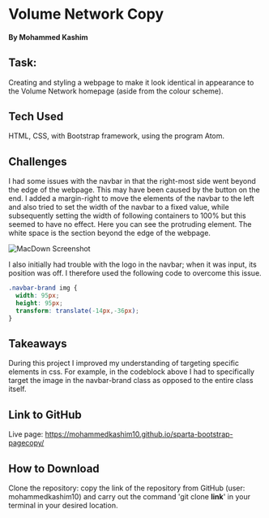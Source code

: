 # Volume Network Copy

#### By Mohammed Kashim

## Task:

Creating and styling a webpage to make it look identical in appearance to the Volume Network homepage (aside from the colour scheme).

## Tech Used

HTML, CSS, with Bootstrap framework, using the program Atom.

## Challenges

I had some issues with the navbar in that the right-most side went beyond the edge of the webpage. This may have been caused by the button on the end. I added a margin-right to move the elements of the navbar to the left and also tried to set the width of the navbar to a fixed value, while subsequently setting the width of following containers to 100% but this seemed to have no effect. Here you can see the protruding element. The white space is the section beyond the edge of the webpage.

![MacDown Screenshot](/Users/tech-a36/Desktop/navbar-beyond.png)

I also initially had trouble with the logo in the navbar; when it was input, its position was off. I therefore used the following code to overcome this issue.

```css
.navbar-brand img {
  width: 95px;
  height: 95px;
  transform: translate(-14px,-36px);
}
```
## Takeaways

During this project I improved my understanding of targeting specific elements in css. For example, in the codeblock above I had to specifically target the image in the navbar-brand class as opposed to the entire class itself.

## Link to GitHub

Live page: https://mohammedkashim10.github.io/sparta-bootstrap-pagecopy/

## How to Download

Clone the repository: copy the link of the repository from GitHub (user: mohammedkashim10) and carry out the command 'git clone **link**' in your terminal in your desired location.
